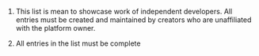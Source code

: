 1. This list is mean to showcase work of independent developers. All entries must be created and maintained by creators who are unaffiliated with the platform owner.

2. All entries in the list must be complete

